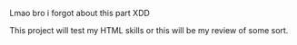 Lmao bro i forgot about this part XDD

This project will test my HTML skills or this will be my review of some sort.
